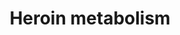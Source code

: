 ---
annotations:
- type: Pathway Ontology
  value: xenobiotic metabolic pathway
- type: Pathway Ontology
  value: drug pathway
- type: Pathway Ontology
  value: heroin drug pathway
authors:
- Egonw
- DeSl
description: Pathway complementing the morphine metabolism pathway around heroin.
  The catalytic efficiency is substantially greater for CES2 (a.k.a. hCE-2) compared
  to other esterases.
last-edited: 2017-11-21
organisms:
- Homo sapiens
redirect_from:
- /index.php/Pathway:WP2645
- /instance/WP2645
schema-jsonld:
- '@context': https://schema.org/
  '@id': https://wikipathways.github.io/pathways/WP2645.html
  '@type': Dataset
  creator:
    '@type': Organization
    name: WikiPathways
  description: Pathway complementing the morphine metabolism pathway around heroin.
    The catalytic efficiency is substantially greater for CES2 (a.k.a. hCE-2) compared
    to other esterases.
  keywords:
  - morphine
  - morphine metabolism
  - CES2
  - heroin
  - 6-acetylmorphine
  - Pseudo-ChE
  - CES1
  license: CC0
  name: Heroin metabolism
seo: CreativeWork
title: Heroin metabolism
wpid: WP2645
---